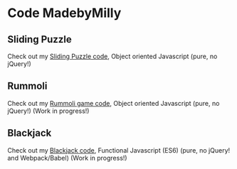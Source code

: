 # Code MadebyMilly

## Sliding Puzzle
Check out my [Sliding Puzzle code](https://madebymilly.github.io/slidingpuzzle), Object oriented Javascript (pure, no jQuery!)

## Rummoli
Check out my [Rummoli game code](https://madebymilly.github.io/rummoli), Object oriented Javascript (pure, no jQuery!)
(Work in progress!)

## Blackjack
Check out my [Blackjack code](https://madebymilly.github.io/blackjack), Functional Javascript (ES6) (pure, no jQuery! and Webpack/Babel)
(Work in progress!)

